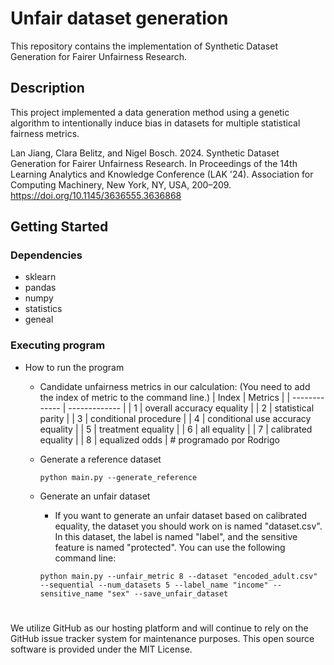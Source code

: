 # Unfair dataset generation

This repository contains the implementation of Synthetic Dataset Generation for Fairer Unfairness Research.


## Description
This project implemented a data generation method using a genetic algorithm to intentionally induce bias in datasets for multiple statistical fairness metrics.

Lan Jiang, Clara Belitz, and Nigel Bosch. 2024. Synthetic Dataset Generation for Fairer Unfairness Research. In Proceedings of the 14th Learning Analytics and Knowledge Conference (LAK '24). Association for Computing Machinery, New York, NY, USA, 200–209. https://doi.org/10.1145/3636555.3636868

## Getting Started

### Dependencies
* sklearn
* pandas
* numpy
* statistics
* geneal

### Executing program

* How to run the program

   * Candidate unfairness metrics in our calculation: (You need to add the index of metric to the command line.)
      | Index  | Metrics |
      | ------------- | ------------- |
      | 1  | overall accuracy equality  |
      | 2  | statistical parity  |
      | 3  | conditional procedure  |
      | 4  | conditional use accuracy equality  |
      | 5  | treatment equality  |
      | 6  | all equality  |
      | 7  | calibrated equality |
      | 8  | equalized odds | # programado por Rodrigo

   * Generate a reference dataset
     ```
     python main.py --generate_reference
     ```
  * Generate an unfair dataset
    * If you want to generate an unfair dataset based on calibrated equality, the dataset you should work on is named "dataset.csv". In this dataset, the label is named "label", and the sensitive feature is named "protected". You can use the following command line:
    ```
    python main.py --unfair_metric 8 --dataset "encoded_adult.csv" --sequential --num_datasets 5 --label_name "income" --sensitive_name "sex" --save_unfair_dataset
    ```



#
We utilize GitHub as our hosting platform and will continue to rely on the GitHub issue tracker system for maintenance purposes. This open source software is provided under the MIT License.
